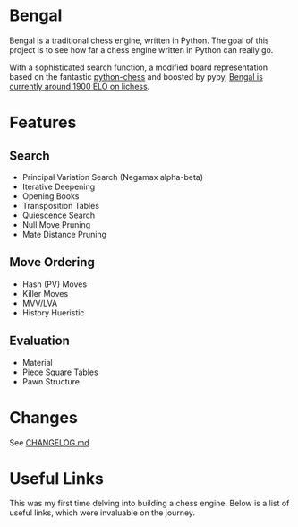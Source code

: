 # Bengal

Bengal is a traditional chess engine, written in Python. The goal of this project is to see how far a chess engine written in Python can really go.

With a sophisticated search function, a modified board representation based on the fantastic [python-chess](https://github.com/niklasf/python-chess) and boosted by pypy, [Bengal is currently around 1900 ELO on lichess](https://lichess.org/@/BengalBot).

# Features

## Search

- Principal Variation Search (Negamax alpha-beta)
- Iterative Deepening
- Opening Books
- Transposition Tables
- Quiescence Search
- Null Move Pruning
- Mate Distance Pruning

## Move Ordering

- Hash (PV) Moves
- Killer Moves
- MVV/LVA
- History Hueristic

## Evaluation

- Material
- Piece Square Tables
- Pawn Structure

# Changes

See [CHANGELOG.md](CHANGELOG.md)

# Useful Links

This was my first time delving into building a chess engine. Below is a list of useful links, which were invaluable on the journey.

